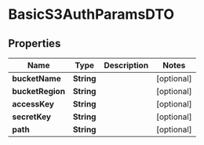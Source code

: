 

# BasicS3AuthParamsDTO


## Properties

| Name | Type | Description | Notes |
|------------ | ------------- | ------------- | -------------|
|**bucketName** | **String** |  |  [optional] |
|**bucketRegion** | **String** |  |  [optional] |
|**accessKey** | **String** |  |  [optional] |
|**secretKey** | **String** |  |  [optional] |
|**path** | **String** |  |  [optional] |



